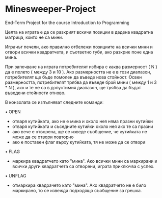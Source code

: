 # Minesweeper-Project
End-Term Project for the course Introduction to Programming

Целта на играта е да се разкрият вскичи позиции в дадена квадратна матрица, които не са мини.

Играчът печели, ако правилно отбележи позициите на всички мини и отвори всички квадратчета, и съответно губи, ако разкрие поне една мина.

При започване на играта потребителят избира с каква размерност ( N ) да е полето ( между 3 и 10 ). Ако размерността не е в този диапазон, потребителят ще бъде помолен да въведе нова стойност. Освен размерността, потребителят трябва да въведе брой мини ( между 1 и 3 * N ), ако и те не са в допустимия диапазон, ще трябва да бъдат въведени стойности отново. 

В конзолата се изпълняват следните команди:

• OPEN 
  - отваря кутийката, ако не е мина и около нея няма празни кутийки
  - отваря кутийката и съседните кутийки около нея ако те са празни
  - ако вече е отворена, ще се изведе съобщение, че кутийката не може да се отвори повторно
  - ако е поставен флаг върху кутийката, тя не може да се отвори
  
• FLAG
  - маркира квадратчето като "мина". Ако всички мини са маркирани и всички други квадратчета са отворени, играта приключва с успех.
  
• UNFLAG
  - отмаркира квадрачето като "мина". Ако квадратчето не е било маркирано, то се извежда подходящо съобщение за грешка.
  
  
